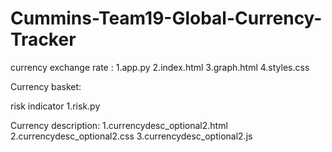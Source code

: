 # Cummins-Team19-Global-Currency-Tracker
currency exchange rate :
1.app.py
2.index.html
3.graph.html
4.styles.css

Currency basket:




risk indicator
1.risk.py

Currency description:
1.currencydesc_optional2.html
2.currencydesc_optional2.css
3.currencydesc_optional2.js
